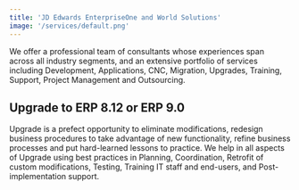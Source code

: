 ```yaml
---
title: 'JD Edwards EnterpriseOne and World Solutions'
image: '/services/default.png'
---
```


We offer a professional team of consultants whose experiences span across all
industry segments, and an extensive portfolio of services including
Development, Applications, CNC, Migration, Upgrades, Training, Support, Project
Management and Outsourcing.

## Upgrade to ERP 8.12 or ERP 9.0

Upgrade is a prefect opportunity to eliminate modifications, redesign business
procedures to take advantage of new functionality, refine business processes
and put hard-learned lessons to practice. We help in all aspects of Upgrade
using best practices in Planning, Coordination, Retrofit of custom
modifications, Testing, Training IT staff and end-users, and
Post-implementation support.
